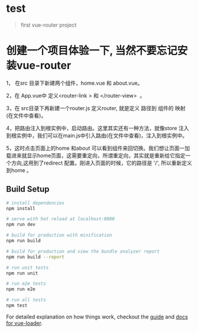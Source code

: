 # test

> first vue-router project
# 创建一个项目体验一下, 当然不要忘记安装vue-router
1， 在src 目录下新建两个组件，home.vue 和 about.vue。

2，在 App.vue中 定义\<router-link > 和 \</router-view>  。

3，在 src目录下再新建一个router.js 定义router, 就是定义 路径到 组件的 映射(在文件中查看)。

4，把路由注入到根实例中，启动路由。这里其实还有一种方法，就像store 注入到根实例中，我们可以在main.js中引入路由(在文件中查看)，注入到根实例中。

5，这时点击页面上的home 和about 可以看到组件来回切换。我们想让页面一加载进来就显示home页面，这需要重定向，所谓重定向，其实就是重新给它指定一个方向,这用到了redirect 配置。刚进入页面的时候，它的路径是 '/', 所以重新定义到home 。
## Build Setup

``` bash
# install dependencies
npm install

# serve with hot reload at localhost:8080
npm run dev

# build for production with minification
npm run build

# build for production and view the bundle analyzer report
npm run build --report

# run unit tests
npm run unit

# run e2e tests
npm run e2e

# run all tests
npm test
```

For detailed explanation on how things work, checkout the [guide](http://vuejs-templates.github.io/webpack/) and [docs for vue-loader](http://vuejs.github.io/vue-loader).
